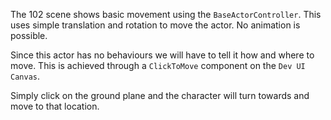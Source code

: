 The 102 scene shows basic movement using the `BaseActorController`. This uses simple translation and rotation to move the actor. No animation is possible.

Since this actor has no behaviours we will have to tell it how and where to move. This is achieved through a `ClickToMove` component on the `Dev UI Canvas`. 

Simply click on the ground plane and the character will turn towards and move to that location.